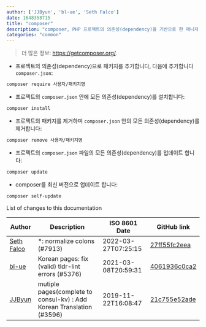 ```yaml
---
author: ['JJByun', 'bl-ue', 'Seth Falco']
date: 1648358715
title: "composer"
description: "composer, PHP 프로젝트의 의존성(dependency)을 기반으로 한 매니저 패키지."
categories: "common"
---
```

> 더 많은 정보: <https://getcomposer.org/>.

- 프로젝트의 의존성(dependency)으로 패키지를 추가합니다, 다음에 추가합니다 `composer.json`:

```bash
composer require 사용자/패키지명
```

- 프로젝트의 `composer.json` 안에 모든 의존성(dependency)를 설치합니다:

```bash
composer install
```

- 프로젝트의 패키지를 제거하며 `composer.json` 안의 모든 의존성(dependency)를 제거합니다:

```bash
composer remove 사용자/패키지명
```

- 프로젝트의 `composer.json` 파일의 모든 의존성(dependency)를 업데이트 합니다:

```bash
composer update
```

- composer를 최신 버전으로 업데이트 합니다:

```bash
composer self-update
```
List of changes to this documentation


Author | Description | ISO 8601 Date | GitHub link
------|-----|-----|-----
[Seth Falco](mailto:seth@falco.fun) | *: normalize colons (#7913) | 2022-03-27T07:25:15 | [27ff55fc2eea](https://github.com/tldr-pages/tldr/commit/27ff55fc2eea445eb5216c3b1d934960539fc024)
[bl-ue](mailto:54780737+bl-ue@users.noreply.github.com) | Korean pages: fix (valid) tldr-lint errors (#5376) | 2021-03-08T20:59:31 | [4061936c0ca2](https://github.com/tldr-pages/tldr/commit/4061936c0ca2344cc9beb92218dbf02e583fee83)
[JJByun](mailto:jd0909@naver.com) | mutiple pages(complete to consul-kv) : Add Korean Translation (#3596) | 2019-11-22T16:08:47 | [21c755e52ade](https://github.com/tldr-pages/tldr/commit/21c755e52ade9452392011d02ec34fbb1dfa4db5)

